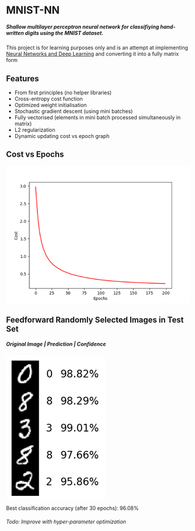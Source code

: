 # MNIST-NN
##### Shallow multilayer perceptron neural network for classifiying hand-written digits using the MNIST dataset. 
This project is for learning purposes only and is an attempt at implementing [Neural Networks and Deep Learning](http://neuralnetworksanddeeplearning.com/) and converting it into a fully matrix form
## Features
- From first principles (no helper libraries)
- Cross-entropy cost function
- Optimized weight initialisation
- Stochastic gradient descent (using mini batches)
- Fully vectorised (elements in mini batch processed simultaneously in matrix)
- L2 regularization
- Dynamic updating cost vs epoch graph
## Cost vs Epochs
![Alt text](CostvEpochs.png?raw=true "Cost vs Epochs")
## Feedforward Randomly Selected Images in Test Set
##### Original Image | Prediction | Confidence
![Alt text](Example.png?raw=true "Random Feedforward")

Best classification accuracy (after 30 epochs): 96.08%

###### Todo: Improve with hyper-parameter optimization
